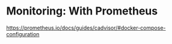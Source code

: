 # Monitoring: With Prometheus

https://prometheus.io/docs/guides/cadvisor/#docker-compose-configuration
